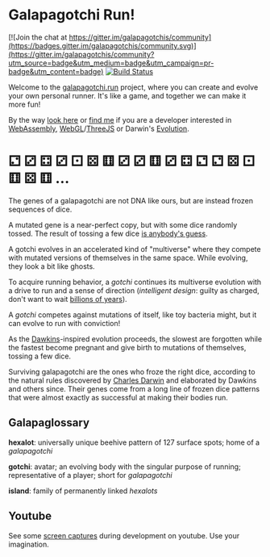 # Galapagotchi Run!

[![Join the chat at https://gitter.im/galapagotchis/community](https://badges.gitter.im/galapagotchis/community.svg)](https://gitter.im/galapagotchis/community?utm_source=badge&utm_medium=badge&utm_campaign=pr-badge&utm_content=badge)
[![Build Status](https://travis-ci.com/beautiful-code-bv/galapagotchi.svg?branch=master)](https://travis-ci.com/beautiful-code-bv/galapagotchi)

Welcome to the [galapagotchi.run](https://galapagotchi.run) project, where you can create and evolve your own personal runner. It's like a game, and together we can make it more fun!

By the way [look here](https://github.com/beautiful-code-bv/galapagotchi) or [find me](https://twitter.com/fluxe) if you are a developer interested in [WebAssembly](https://webassembly.org/), [WebGL](https://en.wikipedia.org/wiki/WebGL)/[ThreeJS](https://threejs.org/) or Darwin's [Evolution](https://en.wikipedia.org/wiki/Darwin%27s_Dangerous_Idea).

# ⚁ ⚂ ⚃ ⚂ ⚀ ⚄ ⚅ ⚂ ⚂ ⚅ ⚂ ⚃ ⚁ ⚁ ⚄ ⚀ ⚅ ⚄ ⚅ ...

The genes of a galapagotchi are not DNA like ours, but are instead frozen sequences of dice.

A mutated gene is a near-perfect copy, but with some dice randomly tossed. The result of tossing a few dice [is anybody's guess](https://en.wikipedia.org/wiki/The_Blind_Watchmaker). 

A gotchi evolves in an accelerated kind of "multiverse" where they compete with mutated versions of themselves in the same space. While evolving, they look a bit like ghosts. 

To acquire running behavior, a *gotchi* continues its multiverse evolution with a drive to run and a sense of direction (*intelligent design*: guilty as charged, don't want to wait [billions of years](https://en.wikipedia.org/wiki/Age_of_the_Earth)). 

A *gotchi* competes against mutations of itself, like toy bacteria might, but it can evolve to run with conviction!

As the [Dawkins](https://en.wikipedia.org/wiki/Richard_Dawkins)-inspired evolution proceeds, the slowest are forgotten while the fastest become pregnant and give birth to mutations of themselves, tossing a few dice.

Surviving galapagotchi are the ones who froze the right dice, according to the natural rules discovered by [Charles Darwin](https://en.wikipedia.org/wiki/Charles_Darwin) and elaborated by Dawkins and others since. Their genes come from a long line of frozen dice patterns that were almost exactly as successful at making their bodies run.

## Galapaglossary

**hexalot**: universally unique beehive pattern of 127 surface spots; home of a *galapagotchi*

**gotchi**: avatar; an evolving body with the singular purpose of running; representative of a player; short for *galapagotchi*

**island**: family of permanently linked *hexalots*

## Youtube

See some [screen captures](https://www.youtube.com/playlist?list=PLQTNglso-K9tMRAc1enf4esGTnemQkTWV) during development on youtube. Use your imagination.

